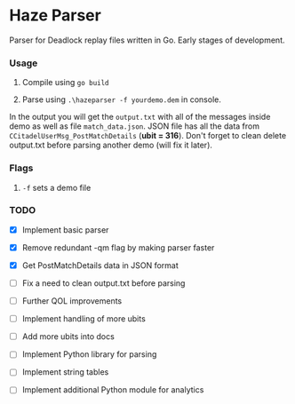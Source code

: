 # Haze Parser


Parser for Deadlock replay files written in Go. Early stages of development.

### Usage

1. Compile using ```go build```

2. Parse using ```.\hazeparser -f yourdemo.dem``` in console.

In the output you will get the `output.txt` with all of the messages inside demo as well as file `match_data.json`. JSON file has all the data from `CCitadelUserMsg_PostMatchDetails` (**ubit = 316**). Don't forget to clean delete output.txt before parsing another demo (will fix it later).

### Flags

1. `-f` sets a demo file

### TODO



- [X] Implement basic parser
- [X] Remove redundant -qm flag by making parser faster
- [X] Get PostMatchDetails data in JSON format
- [ ] Fix a need to clean output.txt before parsing
- [ ] Further QOL improvements
- [ ] Implement handling of more ubits
- [ ] Add more ubits into docs
- [ ] Implement Python library for parsing
- [ ] Implement string tables
- [ ] Implement additional Python module for analytics


